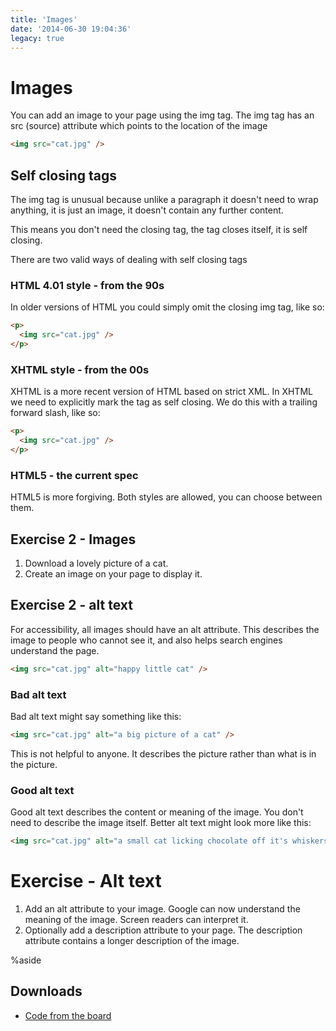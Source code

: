 ```yaml
---
title: 'Images'
date: '2014-06-30 19:04:36'
legacy: true
---
```


# Images

You can add an image to your page using the img tag. The img tag has an src (source) attribute which points to the location of the image

```html
<img src="cat.jpg" />
```

## Self closing tags

The img tag is unusual because unlike a paragraph it doesn't need to wrap anything, it is just an image, it doesn't contain any further content.

This means you don't need the closing tag, the tag closes itself, it is self closing.

There are two valid ways of dealing with self closing tags

### HTML 4.01 style - from the 90s

In older versions of HTML you could simply omit the closing img tag, like so:

```html
<p>
  <img src="cat.jpg" />
</p>
```

### XHTML style - from the 00s

XHTML is a more recent version of HTML based on strict XML. In XHTML we need to explicitly mark the tag as self closing. We do this with a trailing forward slash, like so:

```html
<p>
  <img src="cat.jpg" />
</p>
```

### HTML5 - the current spec

HTML5 is more forgiving. Both styles are allowed, you can choose between them.

## Exercise 2 - Images

1. Download a lovely picture of a cat.
2. Create an image on your page to display it.

## Exercise 2 - alt text

For accessibility, all images should have an alt attribute. This describes the image to people who cannot see it, and also helps search engines understand the page.

```html
<img src="cat.jpg" alt="happy little cat" />
```

### Bad alt text

Bad alt text might say something like this:

```html
<img src="cat.jpg" alt="a big picture of a cat" />
```

This is not helpful to anyone. It describes the picture rather than what is in the picture.

### Good alt text

Good alt text describes the content or meaning of the image. You don't need to describe the image itself. Better alt text might look more like this:

```html
<img src="cat.jpg" alt="a small cat licking chocolate off it's whiskers" />
```

# Exercise - Alt text

1. Add an alt attribute to your image. Google can now understand the meaning of the image. Screen readers can interpret it.
2. Optionally add a description attribute to your page. The description attribute contains a longer description of the image.

%aside

## Downloads

- [Code from the board](https://www.dropbox.com/sh/3fphoh9v68wptpm/AACRtNa5kiI6ZL06kD01C_-ra?dl=1)
